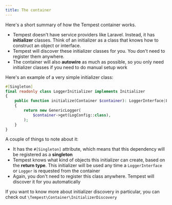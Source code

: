 ```yaml
---
title: The container
---
```


Here's a short summary of how the Tempest container works.

- Tempest doesn't have service providers like Laravel. Instead, it has **initializer** classes. Think of an initializer as a class that knows how to construct an object or interface.
- Tempest will discover these initializer classes for you. You don't need to register them anywhere.
- The container will also **autowire** as much as possible, so you only need initializer classes if you need to do manual setup work

Here's an example of a very simple initializer class:

```php
#[Singleton]
final readonly class LoggerInitializer implements Initializer
{
    public function initialize(Container $container): LoggerInterface|Logger
    {
        return new GenericLogger(
            $container->get(LogConfig::class),
        );
    }
}
```

A couple of things to note about it:

- It has the `#[Singleton]` attribute, which means that this dependency will be registered as a **singleton**
- Tempest knows what kind of objects this initializer can create, based on the **return type**. This initializer will be used any time a `LoggerInterface` or `Logger` is requested from the container
- Again, you don't need to register this class anywhere. Tempest will discover it for you automatically

If you want to know more about initializer discovery in particular, you can check out `\Tempest\Container\InitializerDiscovery`